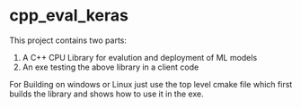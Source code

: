 # cpp_eval_keras
This project contains two parts:
1. A C++ CPU Library for evalution and deployment of ML models
2. An exe testing the above library in a client code

For Building on windows or Linux just use the top level cmake file which first builds the library and shows how to use it in the exe.
